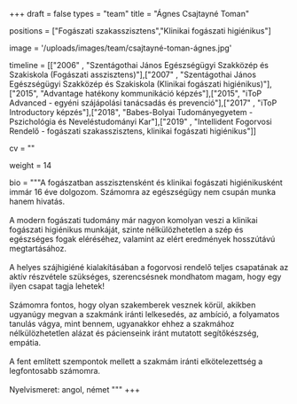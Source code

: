 +++
draft = false
types = "team"
title = "Ágnes Csajtayné Toman"

positions = ["Fogászati szakasszisztens","Klinikai fogászati higiénikus"]

image = '/uploads/images/team/csajtayné-toman-ágnes.jpg'

timeline = [["2006" ,  "Szentágothai János Egészségügyi Szakközép és Szakiskola (Fogászati asszisztens)"],["2007" ,  "Szentágothai János Egészségügyi Szakközép és Szakiskola (Klinikai fogászati higiénikus)"],["2015",  "Advantage hatékony kommunikáció képzés"],["2015",  "iToP Advanced - egyéni szájápolási tanácsadás és prevenció"],["2017" ,  "iToP Introductory képzés"],["2018",  "Babes-Bolyai Tudományegyetem  -  Pszichológia és Neveléstudományi Kar"],["2019" ,  "Intellident Fogorvosi Rendelő - fogászati szakasszisztens, klinikai fogászati higiénikus"]]

cv = ""

weight = 14

bio =  """A fogászatban asszisztensként és klinikai fogászati higiénikusként immár 16 éve dolgozom. Számomra az egészségügy nem csupán munka hanem hivatás.
<br><br>
A modern fogászati tudomány már nagyon komolyan veszi a klinikai fogászati higiénikus munkáját, szinte nélkülözhetetlen a szép és egészséges fogak eléréséhez, valamint az elért eredmények hosszútávú megtartásához.
<br><br>
A helyes szájhigiéné kialakításában a fogorvosi rendelő teljes csapatának az aktív részvétele szükséges, szerencsésnek mondhatom magam, hogy egy ilyen csapat tagja lehetek!
<br><br>
Számomra fontos, hogy olyan szakemberek vesznek körül, akikben ugyanúgy megvan a szakmánk iránti lelkesedés, az ambíció, a folyamatos tanulás vágya, mint bennem, ugyanakkor ehhez a szakmához nélkülözhetetlen alázat és pácienseink iránt mutatott segítőkészség, empátia.
<br><br>
A fent említett szempontok mellett a szakmám iránti elkötelezettség a legfontosabb számomra.
<br><br>
Nyelvismeret: angol, német
​"""
+++
